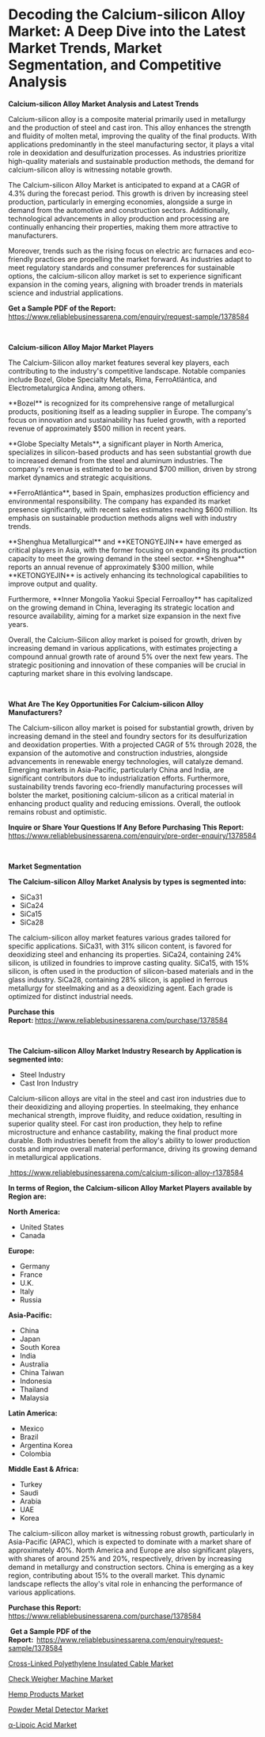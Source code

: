 <p><h1>Decoding the Calcium-silicon Alloy Market: A Deep Dive into the Latest Market Trends, Market Segmentation, and Competitive Analysis</h1></p><p><strong>Calcium-silicon Alloy Market Analysis and Latest Trends</strong></p>
<p><p>Calcium-silicon alloy is a composite material primarily used in metallurgy and the production of steel and cast iron. This alloy enhances the strength and fluidity of molten metal, improving the quality of the final products. With applications predominantly in the steel manufacturing sector, it plays a vital role in deoxidation and desulfurization processes. As industries prioritize high-quality materials and sustainable production methods, the demand for calcium-silicon alloy is witnessing notable growth.</p><p>The Calcium-silicon Alloy Market is anticipated to expand at a CAGR of 4.3% during the forecast period. This growth is driven by increasing steel production, particularly in emerging economies, alongside a surge in demand from the automotive and construction sectors. Additionally, technological advancements in alloy production and processing are continually enhancing their properties, making them more attractive to manufacturers. </p><p>Moreover, trends such as the rising focus on electric arc furnaces and eco-friendly practices are propelling the market forward. As industries adapt to meet regulatory standards and consumer preferences for sustainable options, the calcium-silicon alloy market is set to experience significant expansion in the coming years, aligning with broader trends in materials science and industrial applications.</p></p>
<p><strong>Get a Sample PDF of the Report:&nbsp;</strong> <a href="https://www.reliablebusinessarena.com/enquiry/request-sample/1378584">https://www.reliablebusinessarena.com/enquiry/request-sample/1378584</a></p>
<p>&nbsp;</p>
<p><strong>Calcium-silicon Alloy Major Market Players</strong></p>
<p><p>The Calcium-Silicon alloy market features several key players, each contributing to the industry's competitive landscape. Notable companies include Bozel, Globe Specialty Metals, Rima, FerroAtlántica, and Electrometalurgica Andina, among others.</p><p>**Bozel** is recognized for its comprehensive range of metallurgical products, positioning itself as a leading supplier in Europe. The company's focus on innovation and sustainability has fueled growth, with a reported revenue of approximately $500 million in recent years.</p><p>**Globe Specialty Metals**, a significant player in North America, specializes in silicon-based products and has seen substantial growth due to increased demand from the steel and aluminum industries. The company's revenue is estimated to be around $700 million, driven by strong market dynamics and strategic acquisitions.</p><p>**FerroAtlántica**, based in Spain, emphasizes production efficiency and environmental responsibility. The company has expanded its market presence significantly, with recent sales estimates reaching $600 million. Its emphasis on sustainable production methods aligns well with industry trends.</p><p>**Shenghua Metallurgical** and **KETONGYEJIN** have emerged as critical players in Asia, with the former focusing on expanding its production capacity to meet the growing demand in the steel sector. **Shenghua** reports an annual revenue of approximately $300 million, while **KETONGYEJIN** is actively enhancing its technological capabilities to improve output and quality.</p><p>Furthermore, **Inner Mongolia Yaokui Special Ferroalloy** has capitalized on the growing demand in China, leveraging its strategic location and resource availability, aiming for a market size expansion in the next five years.</p><p>Overall, the Calcium-Silicon alloy market is poised for growth, driven by increasing demand in various applications, with estimates projecting a compound annual growth rate of around 5% over the next few years. The strategic positioning and innovation of these companies will be crucial in capturing market share in this evolving landscape.</p></p>
<p>&nbsp;</p>
<p><strong>What Are The Key Opportunities For Calcium-silicon Alloy Manufacturers?</strong></p>
<p><p>The Calcium-silicon alloy market is poised for substantial growth, driven by increasing demand in the steel and foundry sectors for its desulfurization and deoxidation properties. With a projected CAGR of 5% through 2028, the expansion of the automotive and construction industries, alongside advancements in renewable energy technologies, will catalyze demand. Emerging markets in Asia-Pacific, particularly China and India, are significant contributors due to industrialization efforts. Furthermore, sustainability trends favoring eco-friendly manufacturing processes will bolster the market, positioning calcium-silicon as a critical material in enhancing product quality and reducing emissions. Overall, the outlook remains robust and optimistic.</p></p>
<p><strong>Inquire or Share Your Questions If Any Before Purchasing This Report:</strong> <a href="https://www.reliablebusinessarena.com/enquiry/pre-order-enquiry/1378584">https://www.reliablebusinessarena.com/enquiry/pre-order-enquiry/1378584</a></p>
<p>&nbsp;</p>
<p><strong>Market Segmentation</strong></p>
<p><strong>The Calcium-silicon Alloy Market Analysis by types is segmented into:</strong></p>
<p><ul><li>SiCa31</li><li>SiCa24</li><li>SiCa15</li><li>SiCa28</li></ul></p>
<p><p>The calcium-silicon alloy market features various grades tailored for specific applications. SiCa31, with 31% silicon content, is favored for deoxidizing steel and enhancing its properties. SiCa24, containing 24% silicon, is utilized in foundries to improve casting quality. SiCa15, with 15% silicon, is often used in the production of silicon-based materials and in the glass industry. SiCa28, containing 28% silicon, is applied in ferrous metallurgy for steelmaking and as a deoxidizing agent. Each grade is optimized for distinct industrial needs.</p></p>
<p><strong>Purchase this Report:&nbsp;</strong><a href="https://www.reliablebusinessarena.com/purchase/1378584">https://www.reliablebusinessarena.com/purchase/1378584</a></p>
<p>&nbsp;</p>
<p><strong>The Calcium-silicon Alloy Market Industry Research by Application is segmented into:</strong></p>
<p><ul><li>Steel Industry</li><li>Cast Iron Industry</li></ul></p>
<p><p>Calcium-silicon alloys are vital in the steel and cast iron industries due to their deoxidizing and alloying properties. In steelmaking, they enhance mechanical strength, improve fluidity, and reduce oxidation, resulting in superior quality steel. For cast iron production, they help to refine microstructure and enhance castability, making the final product more durable. Both industries benefit from the alloy's ability to lower production costs and improve overall material performance, driving its growing demand in metallurgical applications.</p></p>
<p><a href="https://www.reliablebusinessarena.com/calcium-silicon-alloy-r1378584">&nbsp;https://www.reliablebusinessarena.com/calcium-silicon-alloy-r1378584</a></p>
<p><strong>In terms of Region, the Calcium-silicon Alloy Market Players available by Region are:</strong></p>
<p>
    <p> <strong> North America: </strong>
        <ul>
            <li>United States</li>
            <li>Canada</li>
        </ul>
        </p> 
    <p> <strong> Europe: </strong>
        <ul>
            <li>Germany</li>
            <li>France</li>
            <li>U.K.</li>
            <li>Italy</li>
            <li>Russia</li>
        </ul>
        </p> 
    <p> <strong> Asia-Pacific: </strong>
        <ul>
            <li>China</li>
            <li>Japan</li>
            <li>South Korea</li>
            <li>India</li>
            <li>Australia</li>
            <li>China Taiwan</li>
            <li>Indonesia</li>
            <li>Thailand</li>
            <li>Malaysia</li>
        </ul>
        </p> 
    <p> <strong> Latin America: </strong>
        <ul>
            <li>Mexico</li>
            <li>Brazil</li>
            <li>Argentina Korea</li>
            <li>Colombia</li>
        </ul>
        </p> 
    <p> <strong> Middle East & Africa: </strong>
        <ul>
            <li>Turkey</li>
            <li>Saudi</li>
            <li>Arabia</li>
            <li>UAE</li>
            <li>Korea</li>
        </ul>
    </p>
    </p>
<p><p>The calcium-silicon alloy market is witnessing robust growth, particularly in Asia-Pacific (APAC), which is expected to dominate with a market share of approximately 40%. North America and Europe are also significant players, with shares of around 25% and 20%, respectively, driven by increasing demand in metallurgy and construction sectors. China is emerging as a key region, contributing about 15% to the overall market. This dynamic landscape reflects the alloy's vital role in enhancing the performance of various applications.</p></p>
<p><strong>Purchase this Report: </strong><a href="https://www.reliablebusinessarena.com/purchase/1378584">https://www.reliablebusinessarena.com/purchase/1378584</a></p>
<p>&nbsp;<strong>Get a Sample PDF of the Report:&nbsp;&nbsp;</strong><a href="https://www.reliablebusinessarena.com/enquiry/request-sample/1378584">https://www.reliablebusinessarena.com/enquiry/request-sample/1378584</a></p>
<p><strong></strong></p>
<p><p><a href="https://issuu.com/reportprime-2/docs/cross-linked-polyethylene-insulated_e5ff894469badf">Cross-Linked Polyethylene Insulated Cable Market</a></p><p><a href="https://www.linkedin.com/pulse/analyzing-check-weigher-machine-market-dynamics-growth-drivers-zpxpc?trackingId=9qPTtS%2FhSWyMlbYiW%2F1wlw%3D%3D">Check Weigher Machine Market</a></p><p><a href="https://issuu.com/reportprime-2/docs/hemp-products-market-size-2030.pptx_839bc4a3f92e79">Hemp Products Market</a></p><p><a href="https://www.linkedin.com/pulse/what-emerging-market-trends-powder-metal-detector-detailed-qkibc?trackingId=vKYqdo5PT%2BSaAqE00z7GeQ%3D%3D">Powder Metal Detector Market</a></p><p><a href="https://github.com/indrystar/Market-Research-Report-List-5/blob/main/a-lipoic-acid-market.md">α-Lipoic Acid Market</a></p></p>